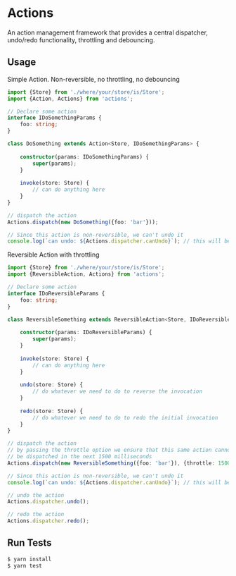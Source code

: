 # Actions

An action management framework that provides a central dispatcher, undo/redo functionality, throttling and debouncing.

## Usage

Simple Action. Non-reversible, no throttling, no debouncing

```typescript
import {Store} from './where/your/store/is/Store';
import {Action, Actions} from 'actions';

// Declare some action
interface IDoSomethingParams {
    foo: string;
}

class DoSomething extends Action<Store, IDoSomethingParams> {
    
    constructor(params: IDoSomethingParams) {
        super(params);
    }
    
    invoke(store: Store) {
        // can do anything here
    }
}

// dispatch the action
Actions.dispatch(new DoSomething({foo: 'bar'}));

// Since this action is non-reversible, we can't undo it
console.log(`can undo: ${Actions.dispatcher.canUndo}`); // this will be false
```

Reversible Action with throttling

```typescript
import {Store} from './where/your/store/is/Store';
import {ReversibleAction, Actions} from 'actions';

// Declare some action
interface IDoReversibleParams {
    foo: string;
}

class ReversibleSomething extends ReversibleAction<Store, IDoReversibleParams> {
    
    constructor(params: IDoReversibleParams) {
        super(params);
    }
    
    invoke(store: Store) {
        // can do anything here
    }
    
    undo(store: Store) {
        // do whatever we need to do to reverse the invocation
    }
    
    redo(store: Store) {
        // do whatever we need to do to redo the initial invocation
    }
}

// dispatch the action
// by passing the throttle option we ensure that this same action cannot
// be dispatched in the next 1500 milliseconds
Actions.dispatch(new ReversibleSomething({foo: 'bar'}), {throttle: 1500});

// Since this action is non-reversible, we can't undo it
console.log(`can undo: ${Actions.dispatcher.canUndo}`); // this will be true

// undo the action
Actions.dispatcher.undo();

// redo the action
Actions.dispatcher.redo();
```

## Run Tests

```bash
$ yarn install
$ yarn test
```
